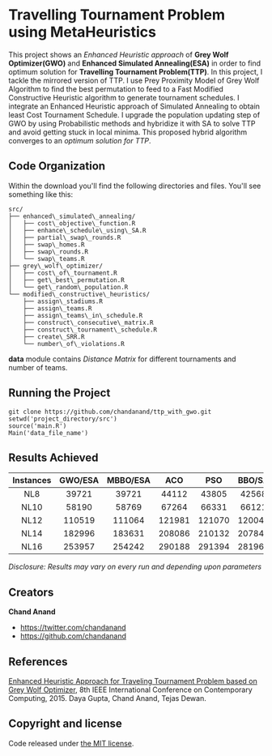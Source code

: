# Travelling Tournament Problem using MetaHeuristics 

This project shows an *Enhanced Heuristic approach* of **Grey Wolf Optimizer(GWO)** and **Enhanced Simulated Annealing(ESA)** in order to find optimum solution for **Travelling Tournament Problem(TTP)**. In this project, I tackle the mirrored version of TTP. I use Prey Proximity Model of Grey Wolf Algorithm to find the best permutation to feed to a Fast Modified Constructive Heuristic algorithm to generate tournament schedules. I integrate an Enhanced Heuristic approach of Simulated Annealing to obtain least Cost Tournament Schedule. I upgrade the population updating step of GWO by using Probabilistic methods and hybridize it with SA to solve TTP and avoid getting stuck in local minima. This proposed hybrid algorithm converges to an _optimum solution for TTP_.


## Code Organization

Within the download you'll find the following directories and files. You'll see something like this:

```
src/
├── enhanced\_simulated\_annealing/
│   ├── cost\_objective\_function.R
│   ├── enhance\_schedule\_using\_SA.R
│   ├── partial\_swap\_rounds.R
│   ├── swap\_homes.R
│   ├── swap\_rounds.R
│   └── swap\_teams.R
├── grey\_wolf\_optimizer/
│   ├── cost\_of\_tournament.R
│   ├── get\_best\_permutation.R
│   └── get\_random\_population.R
└── modified\_constructive\_heuristics/
    ├── assign\_stadiums.R
    ├── assign\_teams.R
    ├── assign\_teams\_in\_schedule.R
    ├── construct\_consecutive\_matrix.R
    ├── construct\_tournament\_schedule.R
    ├── create\_SRR.R
    └── number\_of\_violations.R
```

**data** module contains *Distance Matrix* for different tournaments and number of teams.


## Running the Project

```
git clone https://github.com/chandanand/ttp_with_gwo.git
setwd('project_directory/src')
source('main.R')
Main('data_file_name')
```

## Results Achieved

| Instances | GWO/ESA | MBBO/ESA | ACO | PSO | BBO/SA |
| :---: | :---: | :---: | :---: | :---: | :---: |
| NL8 | 39721 | 39721 | 44112 | 43805 | 42568 |
| NL10 | 58190 | 58769 | 67264 | 66331 | 66121 |
| NL12 | 110519 | 111064 | 121981 | 121070 | 120040 |
| NL14 | 182996 | 183631 | 208086 | 210132 | 207848 |
| NL16 | 253957 | 254242 | 290188 | 291394 | 281963 |

*Disclosure: Results may vary on every run and depending upon parameters*


## Creators

**Chand Anand**

* <https://twitter.com/chandanand>
* <https://github.com/chandanand>

## References

[Enhanced Heuristic Approach for Traveling Tournament Problem based on Grey Wolf Optimizer](http://ieeexplore.ieee.org/xpl/login.jsp?tp=&arnumber=7346685&url=http%3A%2F%2Fieeexplore.ieee.org%2Fxpls%2Fabs_all.jsp%3Farnumber%3D7346685), 8th IEEE International Conference on Contemporary Computing, 2015. Daya Gupta, Chand Anand, Tejas Dewan.


## Copyright and license

Code released under [the MIT license](https://github.com/chandanand/ttp_with_gwo/blob/master/LICENSE).
